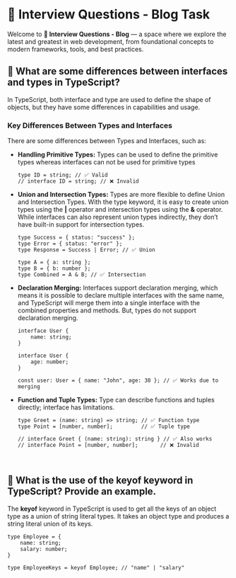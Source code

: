 # 🎯 Interview Questions - Blog Task

Welcome to **🎯 Interview Questions - Blog** — a space where we explore the latest and greatest in web development, from foundational concepts to modern frameworks, tools, and best practices.

## 🤔 What are some differences between interfaces and types in TypeScript?

In TypeScript, both interface and type are used to define the shape of objects, but they have some differences in capabilities and usage.

### Key Differences Between Types and Interfaces

There are some differences between Types and Interfaces, such as:

- **Handling Primitive Types:** Types can be used to define the primitive types whereas interfaces can not be used for primitive types

  ```
  type ID = string; // ✅ Valid
  // interface ID = string; // ❌ Invalid
  ```

- **Union and Intersection Types:** Types are more flexible to define Union and Intersection Types. With the type keyword, it is easy to create union types using the **|** operator and intersection types using the **&** operator. While interfaces can also represent union types indirectly, they don’t have built-in support for intersection types.

  ```
  type Success = { status: "success" };
  type Error = { status: "error" };
  type Response = Success | Error; // ✅ Union

  type A = { a: string };
  type B = { b: number };
  type Combined = A & B; // ✅ Intersection
  ```

- **Declaration Merging:** Interfaces support declaration merging, which means it is possible to declare multiple interfaces with the same name, and TypeScript will merge them into a single interface with the combined properties and methods. But, types do not support declaration merging.

  ```
  interface User {
      name: string;
  }

  interface User {
      age: number;
  }

  const user: User = { name: "John", age: 30 }; // ✅ Works due to merging
  ```

- **Function and Tuple Types:** Type can describe functions and tuples directly; interface has limitations.

  ```
  type Greet = (name: string) => string; // ✅ Function type
  type Point = [number, number];         // ✅ Tuple type

  // interface Greet { (name: string): string } // ✅ Also works
  // interface Point = [number, number];       // ❌ Invalid
  ```

<br>

## 🔑 What is the use of the keyof keyword in TypeScript? Provide an example.

The **keyof** keyword in TypeScript is used to get all the keys of an object type as a union of string literal types. It takes an object type and produces a string literal union of its keys.

```
type Employee = {
    name: string;
    salary: number;
}

type EmployeeKeys = keyof Employee; // "name" | "salary"
```
